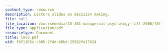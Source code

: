 ```yaml
---
content_type: resource
description: Lecture slides on decision making.
file: null
file_location: /coursemedia/15-301-managerial-psychology-fall-2006/f0f1165cc6052f4d60bd25892fe17624_lec8.pdf
file_type: application/pdf
resourcetype: Document
title: lec8.pdf
uid: f0f1165c-c605-2f4d-60bd-25892fe17624
---
```


